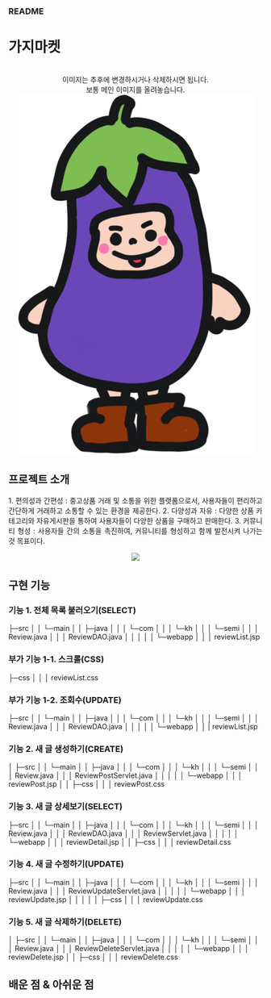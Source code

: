 ### README
# 가지마켓

<p align="center">
  <br>
  이미지는 추후에 변경하시거나 삭제하시면 됩니다.<br /> 보통 메인 이미지를 올려놓습니다.<br />
  <img src="./readme-static/img/gajidori.png">
  <br>
</p>



## 프로젝트 소개

<p align="justify">
1. 편의성과 간편성 : 중고상품 거래 및 소통을 위한 플랫폼으로서, 사용자들이 편리하고 간단하게 거래하고 소통할 수 있는 환경을 제공한다.
2. 다양성과 자유 : 다양한 상품 카테고리와 자유게시판을 통하여 사용자들이 다양한 상품을 구매하고 판매한다.
3. 커뮤니티 형성 : 사용자들 간의 소통을 촉진하여, 커뮤니티를 형성하고 함께 발전시켜 나가는 것 목표이다.
</p>

<p align="center">
<img src="./readme-static/img/서른즈음에.pdf">
</p>


## 구현 기능

### 기능 1. 전체 목록 불러오기(SELECT)
├─src
│  │  └─main
│  │      ├─java
│  │      │  └─com
│  │      │      └─kh
│  │      │          └─semi
│  │      │                  Review.java
│  │      │                  ReviewDAO.java
│  │      │
│  │      └─webapp
│  │          │  reviewList.jsp
  ### 부가 기능 1-1. 스크롤(CSS)
  ├─css
  │  │          │      reviewList.css
  ### 부가 기능 1-2. 조회수(UPDATE)
  ├─src
  │  │  └─main
  │  │      ├─java
  │  │      │  └─com
  │  │      │      └─kh
  │  │      │          └─semi
  │  │      │                  Review.java
  │  │      │                  ReviewDAO.java
  │  │      │
  │  │      └─webapp
  │  │          |  reviewList.jsp
### 기능 2. 새 글 생성하기(CREATE)
│  ├─src
│  │  └─main
│  │      ├─java
│  │      │  └─com
│  │      │      └─kh
│  │      │          └─semi
│  │      │                  Review.java
│  │      │                  ReviewPostServlet.java
│  │      │
│  │      └─webapp
│  │          │  reviewPost.jsp
│  │          ├─css
│  │          │      reviewPost.css
### 기능 3. 새 글 상세보기(SELECT)
├─src
│  │  └─main
│  │      ├─java
│  │      │  └─com
│  │      │      └─kh
│  │      │          └─semi
│  │      │                  Review.java
│  │      │                  ReviewDAO.java
│  │      │                  ReviewServlet.java
│  │      │
│  │      └─webapp
│  │          │  reviewDetail.jsp
│  │          ├─css
│  │          │      reviewDetail.css
### 기능 4. 새 글 수정하기(UPDATE)
├─src
│  │  └─main
│  │      ├─java
│  │      │  └─com
│  │      │      └─kh
│  │      │          └─semi
│  │      │                  Review.java
│  │      │                  ReviewUpdateServlet.java
│  │      │
│  │      └─webapp
│  │          │  reviewUpdate.jsp
│  │          │
│  │          ├─css
│  │          │      reviewUpdate.css
### 기능 5. 새 글 삭제하기(DELETE)
│  ├─src
│  │  └─main
│  │      ├─java
│  │      │  └─com
│  │      │      └─kh
│  │      │          └─semi
│  │      │                  Review.java
│  │      │                  ReviewDeleteServlet.java
│  │      │
│  │      └─webapp
│  │          │  reviewDelete.jsp
│  │          ├─css
│  │          │      reviewDelete.css
<br>

## 배운 점 & 아쉬운 점

<p align="justify">
  
</p>


<!-- Stack Icon Refernces -->

[js]: ./readme-static/img/javascript.svg
[java]: ./readme-static/img/java.svg
